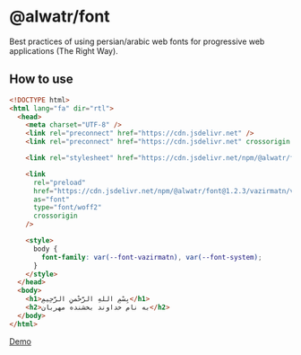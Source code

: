 # @alwatr/font

Best practices of using persian/arabic web fonts for progressive web applications (The Right Way).

## How to use

```html
<!DOCTYPE html>
<html lang="fa" dir="rtl">
  <head>
    <meta charset="UTF-8" />
    <link rel="preconnect" href="https://cdn.jsdelivr.net" />
    <link rel="preconnect" href="https://cdn.jsdelivr.net" crossorigin />

    <link rel="stylesheet" href="https://cdn.jsdelivr.net/npm/@alwatr/font@1.2.3/font.min.css" fetchpriority="high" />

    <link
      rel="preload"
      href="https://cdn.jsdelivr.net/npm/@alwatr/font@1.2.3/vazirmatn/vazirmatn[wght].woff2"
      as="font"
      type="font/woff2"
      crossorigin
    />

    <style>
      body {
        font-family: var(--font-vazirmatn), var(--font-system);
      }
    </style>
  </head>
  <body>
    <h1>بِسْمِ اللهِ الرَّحْمنِ الرَّحِیمِ</h1>
    <h2>به نام خداوند بخشنده مهربان</h2>
  </body>
</html>
```

[Demo](https://jsbin.com/zucajut/1/edit?html,output)
